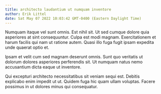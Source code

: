 ```yaml
---
title: architecto laudantium ut numquam inventore
author: Erik Littel
date: Sat May 07 2022 10:03:42 GMT-0400 (Eastern Daylight Time)
---
```

Numquam itaque vel sunt omnis. Est nihil sit. Ut sed cumque dolore quia asperiores at sint consequuntur. Culpa est modi magnam. Exercitationem et harum facilis qui nam ut ratione autem. Quasi illo fuga fugit ipsam expedita unde quaerat optio et.

 Ipsam et velit cum sed magnam deserunt omnis. Sunt quo veritatis ut dolorum dolores asperiores perferendis sit. Ut numquam natus nemo accusantium dicta eaque ut inventore.

 Qui excepturi architecto necessitatibus sit veniam sequi est. Debitis explicabo enim impedit ut ut. Quidem fuga hic quam ullam voluptas. Facere possimus in ut dolores minus qui consequatur.